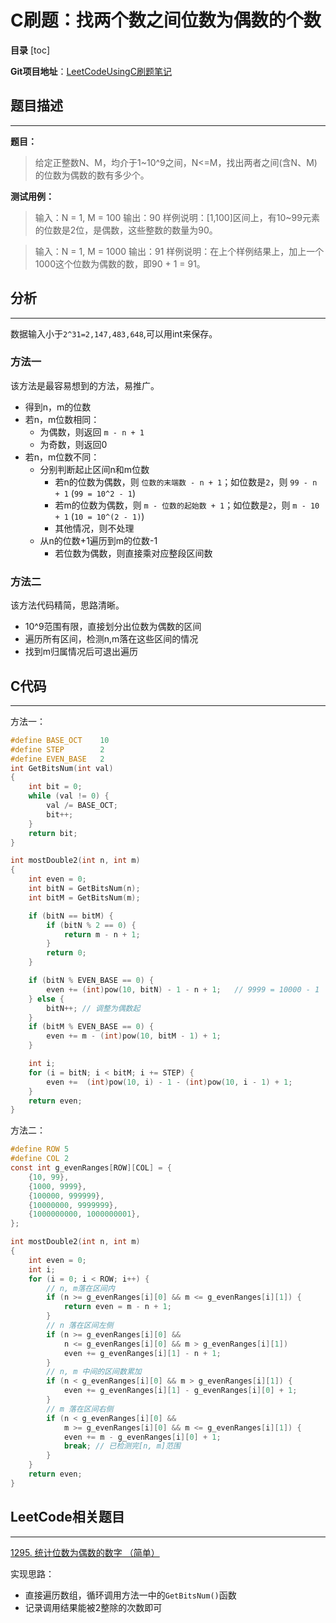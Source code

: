 # C刷题：找两个数之间位数为偶数的个数
**目录**
[toc]


**Git项目地址**：[LeetCodeUsingC刷题笔记](https://github.com/ioMayday/leetcode_sol)

## 题目描述
---
**题目：**
> 给定正整数N、M，均介于1~10^9之间，N<=M，找出两者之间(含N、M)的位数为偶数的数有多少个。

**测试用例：**

> 输入：N = 1, M = 100 
> 输出：90 
> 样例说明：[1,100]区间上，有10~99元素的位数是2位，是偶数，这些整数的数量为90。

> 输入：N = 1, M = 1000 
> 输出：91 
> 样例说明：在上个样例结果上，加上一个1000这个位数为偶数的数，即90 + 1 = 91。

## 分析
----
数据输入小于`2^31=2,147,483,648`,可以用int来保存。

### 方法一
该方法是最容易想到的方法，易推广。

- 得到n，m的位数
- 若n，m位数相同：
	- 为偶数，则返回 `m - n + 1`
	- 为奇数，则返回0
- 若n，m位数不同：
	- 分别判断起止区间n和m位数
		- 若n的位数为偶数，则 `位数的末端数 - n + 1`；如位数是`2`，则 `99 - n + 1` (`99 = 10^2 - 1`)
		- 若m的位数为偶数，则 `m - 位数的起始数 + 1`；如位数是`2`，则 `m - 10 + 1` (`10 = 10^(2 - 1)`)
		- 其他情况，则不处理
   - 从n的位数+1遍历到m的位数-1
		- 若位数为偶数，则直接乘对应整段区间数

### 方法二
该方法代码精简，思路清晰。
 - 10^9范围有限，直接划分出位数为偶数的区间 
 - 遍历所有区间，检测n,m落在这些区间的情况 
 - 找到m归属情况后可退出遍历

## C代码
----
方法一：

```c
#define BASE_OCT    10
#define STEP        2
#define EVEN_BASE   2
int GetBitsNum(int val)
{
    int bit = 0;
    while (val != 0) {
        val /= BASE_OCT;
        bit++;
    }
    return bit;
}

int mostDouble2(int n, int m)
{
    int even = 0;
    int bitN = GetBitsNum(n);
    int bitM = GetBitsNum(m);

    if (bitN == bitM) {
        if (bitN % 2 == 0) {
            return m - n + 1;
        }
        return 0;
    }

    if (bitN % EVEN_BASE == 0) {
        even += (int)pow(10, bitN) - 1 - n + 1;   // 9999 = 10000 - 1
    } else {
        bitN++; // 调整为偶数起
    }
    if (bitM % EVEN_BASE == 0) {
        even += m - (int)pow(10, bitM - 1) + 1; 
    }

    int i;
    for (i = bitN; i < bitM; i += STEP) {
        even +=  (int)pow(10, i) - 1 - (int)pow(10, i - 1) + 1;
    }
    return even;
}
```

方法二：
```c
#define ROW 5
#define COL 2
const int g_evenRanges[ROW][COL] = {
    {10, 99},
    {1000, 9999},
    {100000, 999999},
    {10000000, 9999999},
    {1000000000, 1000000001},
};

int mostDouble2(int n, int m)
{
    int even = 0;
    int i;
    for (i = 0; i < ROW; i++) {
        // n, m落在区间内
        if (n >= g_evenRanges[i][0] && m <= g_evenRanges[i][1]) {
            return even = m - n + 1;
        }
        // n 落在区间左侧
        if (n >= g_evenRanges[i][0] && 
            n <= g_evenRanges[i][0] && m > g_evenRanges[i][1]) 			{
            even += g_evenRanges[i][1] - n + 1;
        }
        // n, m 中间的区间数累加
        if (n < g_evenRanges[i][0] && m > g_evenRanges[i][1]) {
            even += g_evenRanges[i][1] - g_evenRanges[i][0] + 1;
        }
        // m 落在区间右侧
        if (n < g_evenRanges[i][0] && 
            m >= g_evenRanges[i][0] && m <= g_evenRanges[i][1]) {
            even += m - g_evenRanges[i][0] + 1;
            break; // 已检测完[n, m]范围
        }
    }
    return even;
}
```


## LeetCode相关题目
---
[1295. 统计位数为偶数的数字 （简单）](https://leetcode-cn.com/problems/find-numbers-with-even-number-of-digits/)

实现思路：

 - 直接遍历数组，循环调用方法一中的`GetBitsNum()`函数
 - 记录调用结果能被2整除的次数即可


